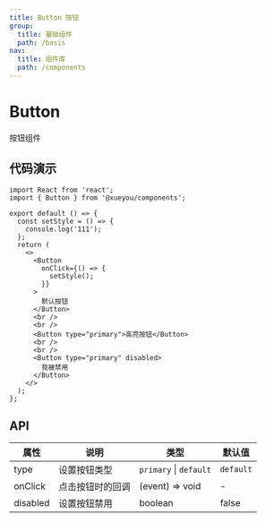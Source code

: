 ```yaml
---
title: Button 按钮
group:
  title: 基础组件
  path: /basis
nav:
  title: 组件库
  path: /components
---
```


# Button

按钮组件

## 代码演示

```tsx
import React from 'react';
import { Button } from '@xueyou/components';

export default () => {
  const setStyle = () => {
    console.log('111');
  };
  return (
    <>
      <Button
        onClick={() => {
          setStyle();
        }}
      >
        默认按钮
      </Button>
      <br />
      <br />
      <Button type="primary">高亮按钮</Button>
      <br />
      <br />
      <Button type="primary" disabled>
        我被禁用
      </Button>
    </>
  );
};
```

## API

| 属性     | 说明             | 类型                   | 默认值    |
| -------- | ---------------- | ---------------------- | --------- |
| type     | 设置按钮类型     | `primary` \| `default` | `default` |
| onClick  | 点击按钮时的回调 | (event) => void        | -         |
| disabled | 设置按钮禁用     | boolean                | false     |
